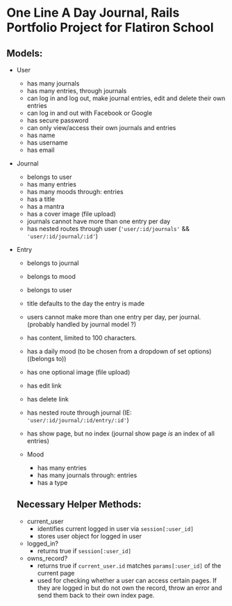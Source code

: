 # One Line A Day Journal, Rails Portfolio Project for Flatiron School 

## Models:
- User
    - has many journals
    - has many entries, through journals
    - can log in and log out, make journal entries, edit and delete their own entries
    - can log in and out with Facebook or Google
    - has secure password
    - can only view/access their own journals and entries
    - has name
    - has username
    - has email
- Journal
    - belongs to user
    - has many entries
    - has many moods through: entries
    - has a title
    - has a mantra
    - has a cover image (file upload)
    - journals cannot have more than one entry per day
    - has nested routes through user (`'user/:id/journals'` && `'user/:id/journal/:id'`)
- Entry
    - belongs to journal
    - belongs to mood
    - belongs to user
    - title defaults to the day the entry is made
    - users cannot make more than one entry per day, per journal. (probably handled by journal model ?)
    - has content, limited to 100 characters.
    - has a daily mood (to be chosen from a dropdown of set options) ((belongs to))
    - has one optional image (file upload)
    - has edit link
    - has delete link
    - has nested route through journal (IE: `'user/:id/journal/:id/entry/:id'`)
    - has show page, but no index (journal show page *is* an index of all entries)

    - Mood
        - has many entries
        - has many journals through: entries
        - has a type

    ## Necessary Helper Methods:

    - current_user
        - identifies current logged in user via `session[:user_id]`
        - stores user object for logged in user
    - logged_in?
        - returns true if `session[:user_id]`
    - owns_record?
        - returns true if `current_user.id` matches `params[:user_id]` of the current page
        - used for checking whether a user can access certain pages. If they are logged in but do not own the record, throw an error and send them back to their own index page.